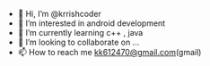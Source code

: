 - 👋 Hi, I’m @krrishcoder
- 👀 I’m interested in android development
- 🌱 I’m currently learning c++ , java
- 💞️ I’m looking to collaborate on ...
- 📫 How to reach me kk612470@gmail.com(gmail)

<!---
krrishcoder/krrishcoder is a ✨ special ✨ repository because its `README.md` (this file) appears on your GitHub profile.
You can click the Preview link to take a look at your changes.
--->
